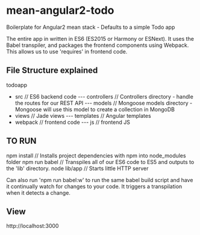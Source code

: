 # mean-angular2-todo
Boilerplate for Angular2 mean stack - Defaults to a simple Todo app

The entire app in written in ES6 (ES2015 or Harmony or ESNext). It uses the Babel transpiler, and packages the frontend components using Webpack. This allows us to use 'requires' in frontend code.

## File Structure explained
todoapp
- src // ES6 backend code
--- controllers // Controllers directory - handle the routes for our REST API
--- models // Mongoose models directory - Mongoose will use this model to create a collection in MongoDB
- views // Jade views
--- templates // Angular templates
- webpack // frontend code
--- js // frontend JS

## TO RUN
npm install     // Installs project dependencies with npm into node_modules folder
npm run babel   // Transpiles all of our ES6 code to ES5 and outputs to the 'lib' directory.
node lib/app    // Starts little HTTP server

Can also run 'npm run babel:w' to run the same babel build script and have it continually watch for changes to your code. It triggers a transpilation when it detects a change.

## View
http://localhost:3000 
